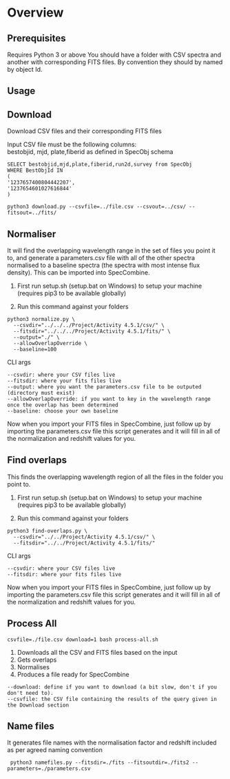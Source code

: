 # Overview

## Prerequisites

Requires Python 3 or above
You should have a folder with CSV spectra and another with corresponding FITS files. By convention they should by named by object Id.

## Usage

## Download

Download CSV files and their corresponding FITS files

Input CSV file must be the following columns:  
bestobjid, mjd, plate,fiberid as defined in SpecObj schema

```tsql
SELECT bestobjid,mjd,plate,fiberid,run2d,survey from SpecObj
WHERE BestObjId IN
(
'1237657400804442207',
'1237654601027616844'
)
```

```
python3 download.py --csvfile=../file.csv --csvout=../csv/ --fitsout=../fits/
```

## Normaliser

It will find the overlapping wavelength range in the set of files you point it to, and generate a parameters.csv file with all of the other spectra normalised to a baseline spectra (the spectra with most intense flux density). This can be imported into SpecCombine.

1. First run setup.sh (setup.bat on Windows) to setup your machine (requires pip3 to be available globally)

2. Run this command against your folders

```
python3 normalize.py \
  --csvdir="../../../Project/Activity 4.5.1/csv/" \
  --fitsdir="../../../Project/Activity 4.5.1/fits/" \
  --output="./" \
  --allowOverlapOverride \
  --baseline=100
```

CLI args
```
--csvdir: where your CSV files live
--fitsdir: where your fits files live
--output: where you want the parameters.csv file to be outputed (directory must exist)
--allowOverlapOverride: if you want to key in the wavelength range once the overlap has been determined
--baseline: choose your own baseline
```

Now when you import your FITS files in SpecCombine, just follow up by importing the parameters.csv file this script generates and it will fill in all of the normalization and redshift values for you.

## Find overlaps

This finds the overlapping wavelength region of all the files in the folder you point to.

1. First run setup.sh (setup.bat on Windows) to setup your machine (requires pip3 to be available globally)

2. Run this command against your folders

```
python3 find-overlaps.py \
  --csvdir="../../Project/Activity 4.5.1/csv/" \
  --fitsdir="../../Project/Activity 4.5.1/fits/"
```

CLI args
```
--csvdir: where your CSV files live
--fitsdir: where your fits files live
```

Now when you import your FITS files in SpecCombine, just follow up by importing the parameters.csv file this script generates and it will fill in all of the normalization and redshift values for you.

## Process All

```
csvfile=./file.csv download=1 bash process-all.sh
```

1. Downloads all the CSV and FITS files based on the input  
1. Gets overlaps  
1. Normalises  
1. Produces a file ready for SpecCombine  

```
--download: define if you want to download (a bit slow, don't if you don't need to).
--csvfile: the CSV file containing the results of the query given in the Download section
```

## Name files

It generates file names with the normalisation factor and redshift included as per agreed naming convention

```
 python3 namefiles.py --fitsdir=./fits --fitsoutdir=./fits2 --parameters=./parameters.csv
```